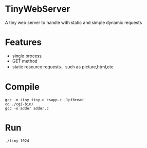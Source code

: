 # TinyWebServer
A tiny web server to handle with static and simple dynamic requests

# Features
* single process
* GET method
* static resource requests，such as picture,html,etc

# Compile
```
gcc -o tiny tiny.c csapp.c -lpthread
cd ./cgi-bin/
gcc -o adder adder.c
```

# Run
```
./tiny 1024
```

